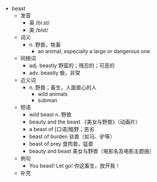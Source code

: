 - beast
  - 发音
    - 英 /biːst/
    - 美 /bist/
  - 词义
    - n. 野兽，牲畜
      - an animal, especially a large or dangerous one
  - 同根词
    - adj. beastly 野蛮的；残忍的；可恶的
    - adv. beastly 极，非常
  - 近义词
    - n. 野兽；畜生，人面兽心的人
      - wild animals
      - subman
  - 短语
    - wild beast n. 野兽
    - beauty and the beast 《美女与野兽》（动画片）
    - a beast of [口语]粗野；恶劣
    - beast of burden 驮兽（如马、驴等）
    - beast of prey 食肉兽，猛兽
    - beauty and beast 美女与野兽（电影名及电影主题曲）
  - 例句
    - You beast! Let go! 你这畜生，放开我！
  - 补充